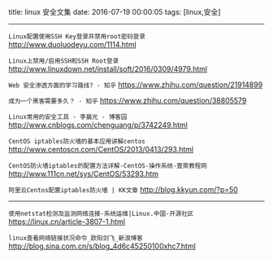 title: linux 安全文集
date: 2016-07-19 00:00:05
tags: [linux,安全]


---

`Linux配置使用SSH Key登录并禁用root密码登录`
http://www.duoluodeyu.com/1114.html


`Linux上禁用/启用SSH和SSH Root登录`
http://www.linuxdown.net/install/soft/2016/0309/4979.html


`Web 安全渗透方面的学习路线? - 知乎`
https://www.zhihu.com/question/21914899


`成为一个黑客需要多久？ - 知乎`
https://www.zhihu.com/question/38805579


`Linux常用的安全工具 - 李晨光 - 博客园`
http://www.cnblogs.com/chenguang/p/3742249.html


`CentOS iptables防火墙的基本应用讲解centos`
http://www.centoscn.com/CentOS/2013/0413/293.html


`CentOS防火墙iptables的配置方法详解-CentOS-操作系统-壹聚教程网`
http://www.111cn.net/sys/CentOS/53293.htm


`阿里云Centos配置iptables防火墙 | KK文章`
http://blog.kkyun.com/?p=50


---


`使用netstat检测及监测网络连接-系统运维|Linux.中国-开源社区`
https://linux.cn/article-3807-1.html


`linux查看网络链接状况命令_欧阳剑飞_新浪博客`
http://blog.sina.com.cn/s/blog_4d6c45250100xhc7.html


<!-- more -->
